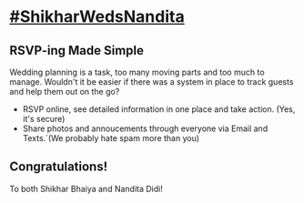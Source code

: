 # [#ShikharWedsNandita](http://www.shikharwedsnandita.in)

## RSVP-ing Made Simple

Wedding planning is a task, too many moving parts and too much to manage. 
Wouldn't it be easier if there was a system in place to track guests and help them out on the go?

* RSVP online, see detailed information in one place and take action. (Yes, it's secure)
* Share photos and annoucements through everyone via Email and Texts.`(We probably hate spam more than you)

## Congratulations!
To both Shikhar Bhaiya and Nandita Didi!
